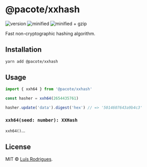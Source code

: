 # @pacote/xxhash

![version](https://badgen.net/npm/v/@pacote/xxhash)
![minified](https://badgen.net/bundlephobia/min/@pacote/xxhash)
![minified + gzip](https://badgen.net/bundlephobia/minzip/@pacote/xxhash)

Fast non-cryptographic hashing algorithm.

## Installation

```bash
yarn add @pacote/xxhash
```

## Usage

```typescript
import { xxh64 } from '@pacote/xxhash'

const hasher = xxh64(2654435761)

hasher.update('data').digest('hex') // => '5014607643a9b4c3'
```

### `xxh64(seed: number): XXHash`

`xxh64()`...

## License

MIT © [Luís Rodrigues](https://goblindegook.com).
